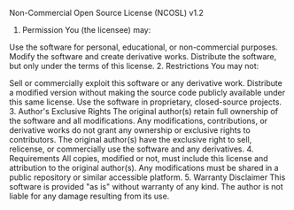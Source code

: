 Non-Commercial Open Source License (NCOSL) v1.2
1. Permission
You (the licensee) may:

Use the software for personal, educational, or non-commercial purposes.
Modify the software and create derivative works.
Distribute the software, but only under the terms of this license.
2. Restrictions
You may not:

Sell or commercially exploit this software or any derivative work.
Distribute a modified version without making the source code publicly available under this same license.
Use the software in proprietary, closed-source projects.
3. Author's Exclusive Rights
The original author(s) retain full ownership of the software and all modifications.
Any modifications, contributions, or derivative works do not grant any ownership or exclusive rights to contributors.
The original author(s) have the exclusive right to sell, relicense, or commercially use the software and any derivatives.
4. Requirements
All copies, modified or not, must include this license and attribution to the original author(s).
Any modifications must be shared in a public repository or similar accessible platform.
5. Warranty Disclaimer
This software is provided "as is" without warranty of any kind. The author is not liable for any damage resulting from its use.